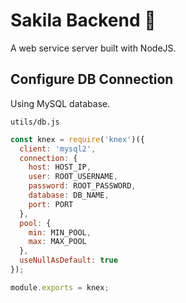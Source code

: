 # Sakila Backend 🚀
A web service server built with NodeJS.

## Configure DB Connection
Using MySQL database.

`utils/db.js`

  ```js
  const knex = require('knex')({
    client: 'mysql2',
    connection: {
      host: HOST_IP,
      user: ROOT_USERNAME,
      password: ROOT_PASSWORD,
      database: DB_NAME,
      port: PORT
    },
    pool: {
      min: MIN_POOL,
      max: MAX_POOL
    },
    useNullAsDefault: true
  });

  module.exports = knex;
  ```


